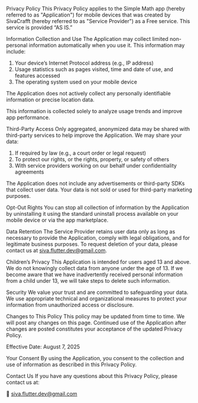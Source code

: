 Privacy Policy
This Privacy Policy applies to the Simple Math app (hereby referred to as "Application") for mobile devices that was created by SivaCrafft (hereby referred to as "Service Provider") as a Free service. This service is provided “AS IS.”

Information Collection and Use
The Application may collect limited non-personal information automatically when you use it. This information may include:

1. Your device’s Internet Protocol address (e.g., IP address)
2. Usage statistics such as pages visited, time and date of use, and features accessed
3. The operating system used on your mobile device

The Application does not actively collect any personally identifiable information or precise location data.

This information is collected solely to analyze usage trends and improve app performance.

Third-Party Access
Only aggregated, anonymized data may be shared with third-party services to help improve the Application. We may share your data:

1. If required by law (e.g., a court order or legal request)
2. To protect our rights, or the rights, property, or safety of others
3. With service providers working on our behalf under confidentiality agreements

The Application does not include any advertisements or third-party SDKs that collect user data. Your data is not sold or used for third-party marketing purposes.

Opt-Out Rights
You can stop all collection of information by the Application by uninstalling it using the standard uninstall process available on your mobile device or via the app marketplace.

Data Retention
The Service Provider retains user data only as long as necessary to provide the Application, comply with legal obligations, and for legitimate business purposes.
To request deletion of your data, please contact us at siva.flutter.dev@gmail.com.

Children’s Privacy
This Application is intended for users aged 13 and above.
We do not knowingly collect data from anyone under the age of 13.
If we become aware that we have inadvertently received personal information from a child under 13, we will take steps to delete such information.

Security
We value your trust and are committed to safeguarding your data. We use appropriate technical and organizational measures to protect your information from unauthorized access or disclosure.

Changes to This Policy
This policy may be updated from time to time. We will post any changes on this page. Continued use of the Application after changes are posted constitutes your acceptance of the updated Privacy Policy.

Effective Date: August 7, 2025

Your Consent
By using the Application, you consent to the collection and use of information as described in this Privacy Policy.

Contact Us
If you have any questions about this Privacy Policy, please contact us at:

📧 siva.flutter.dev@gmail.com
